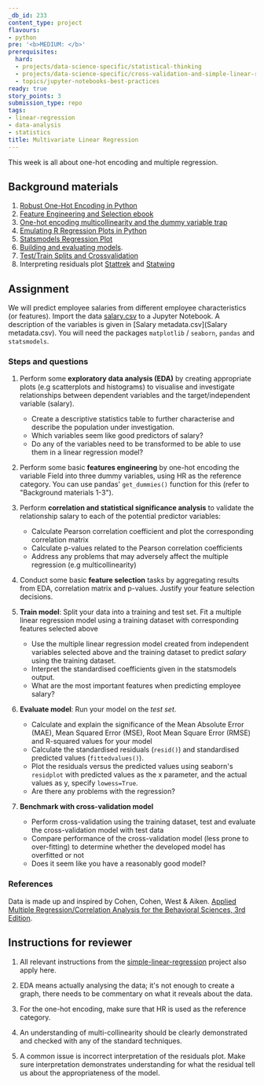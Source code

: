 ```yaml
---
_db_id: 233
content_type: project
flavours:
- python
pre: '<b>MEDIUM: </b>'
prerequisites:
  hard:
  - projects/data-science-specific/statistical-thinking
  - projects/data-science-specific/cross-validation-and-simple-linear-regression
  - topics/jupyter-notebooks-best-practices
ready: true
story_points: 3
submission_type: repo
tags:
- linear-regression
- data-analysis
- statistics
title: Multivariate Linear Regression
---
```


This week is all about one-hot encoding and multiple regression.

## Background materials

1. [Robust One-Hot Encoding in Python](https://blog.cambridgespark.com/robust-one-hot-encoding-in-python-3e29bfcec77e)
2. [Feature Engineering and Selection ebook](http://www.feat.engineering/)
3. [One-hot encoding multicollinearity and the dummy variable trap](https://towardsdatascience.com/one-hot-encoding-multicollinearity-and-the-dummy-variable-trap-b5840be3c41a)
4. [Emulating R Regression Plots in Python](https://medium.com/@emredjan/emulating-r-regression-plots-in-python-43741952c034)
5. [Statsmodels Regression Plot](https://www.statsmodels.org/dev/examples/notebooks/generated/regression_plots.html)
6. [Building and evaluating models](https://www.ritchieng.com/machine-learning-evaluate-linear-regression-model/).
7. [Test/Train Splits and Crossvalidation](https://towardsdatascience.com/train-test-split-and-cross-validation-in-python-80b61beca4b6)
8. Interpreting residuals plot [Stattrek](https://stattrek.com/statistics/dictionary.aspx?definition=residual%20plot) and [Statwing](http://docs.statwing.com/interpreting-residual-plots-to-improve-your-regression/)

## Assignment

We will predict employee salaries from different employee characteristics (or features).
Import the data [salary.csv](salary.csv) to a Jupyter Notebook. A description of the variables is given in [Salary metadata.csv](Salary metadata.csv). You will need the packages `matplotlib` / `seaborn`, `pandas` and `statsmodels`.

### Steps and questions

1. Perform some **exploratory data analysis (EDA)** by creating appropriate plots (e.g scatterplots and histograms) to visualise and investigate relationships between dependent variables and the target/independent variable (salary).

    - Create a descriptive statistics table to further characterise and describe the population under investigation.
    - Which variables seem like good predictors of salary?
    - Do any of the variables need to be transformed to be able to use them in a linear regression model?


2. Perform some basic **features engineering** by one-hot encoding the variable Field into three dummy variables, using HR as the reference category. You can use pandas' `get_dummies()` function for this (refer to "Background materials 1-3").

3. Perform **correlation and statistical significance analysis** to validate the relationship salary to each of the potential predictor variables:

    - Calculate Pearson correlation coefficient and plot the corresponding correlation matrix
    - Calculate p-values related to the Pearson correlation coefficients
    - Address any problems that may adversely affect the multiple regression (e.g multicollinearity)


4. Conduct some basic **feature selection** tasks by aggregating results from EDA, correlation matrix and p-values. Justify your feature selection decisions.

5. **Train model**: Split your data into a training and test set. Fit a multiple linear regression model using a training dataset with corresponding features selected above
    - Use the multiple linear regression model created from independent variables selected above and the training dataset to predict _salary_ using the training dataset.
    - Interpret the standardised coefficients given in the statsmodels output.
    - What are the most important features when predicting employee salary?


6. **Evaluate model**: Run your model on the _test set_.

    - Calculate and explain the significance of the Mean Absolute Error (MAE), Mean Squared Error (MSE), Root Mean Square Error (RMSE) and R-squared values for your model
    - Calculate the standardised residuals (`resid()`) and standardised predicted values (`fittedvalues()`).
    - Plot the residuals versus the predicted values using seaborn's `residplot` with predicted values as the x parameter, and the actual values as y, specify `lowess=True`.
    - Are there any problems with the regression?


7. **Benchmark with cross-validation model**

    - Perform cross-validation using the training dataset, test and evaluate the cross-validation model with test data
    - Compare performance of the cross-validation model (less prone to over-fitting) to determine whether the developed model has overfitted or not
    - Does it seem like you have a reasonably good model?

### References

Data is made up and inspired by Cohen, Cohen, West & Aiken. [Applied Multiple Regression/Correlation Analysis for the Behavioral Sciences, 3rd Edition](https://books.google.co.za/books?hl=en&lr=&id=gkalyqTMXNEC&oi=fnd&pg=PP1&dq=Applied+Multiple+Regression/Correlation+Analysis+for+the+Behavioral+Sciences+r+cran&ots=tRJUV4k7bi&sig=JlckiBj89w1rUBk1e71FKnr3Otg).

## Instructions for reviewer

1. All relevant instructions from the [simple-linear-regression](http://syllabus.africacode.net/projects/data-science-specific/cross-validation-and-simple-linear-regression/index.html) project also apply here.

2. EDA means actually analysing the data; it's not enough to create a graph, there needs to be commentary on what it reveals about the data.

3. For the one-hot encoding, make sure that HR is used as the reference category.

4. An understanding of multi-collinearity should be clearly demonstrated and checked with any of the standard techniques.

5. A common issue is incorrect interpretation of the residuals plot. Make sure interpretation demonstrates understanding for what the residual tell us about the appropriateness of the model.